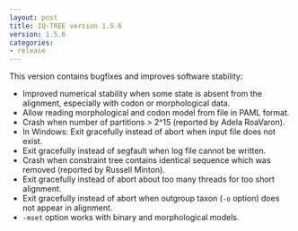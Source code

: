 ```yaml
---
layout: post
title: IQ-TREE version 1.5.6
version: 1.5.6
categories: 
- release
---
```


This version contains bugfixes and improves software stability:

* Improved numerical stability when some state is absent from the alignment, especially with codon or morphological data.
* Allow reading morphological and codon model from file in PAML format.
* Crash when number of partitions > 2^15 (reported by Adela RoaVaron).
* In Windows: Exit gracefully instead of abort when input file does not exist.
* Exit gracefully instead of segfault when log file cannot be written.
* Crash when constraint tree contains identical sequence which was removed (reported by Russell Minton).
* Exit gracefully instead of abort about too many threads for too short alignment.
* Exit gracefully instead of abort when outgroup taxon (`-o` option) does not appear in alignment.
* `-mset` option works with binary and morphological models.

